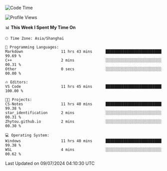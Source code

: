 <!--START_SECTION:waka-->
![Code Time](http://img.shields.io/badge/Code%20Time-1%2C831%20hrs%209%20mins-blue)

![Profile Views](http://img.shields.io/badge/Profile%20Views-7-blue)

📊 **This Week I Spent My Time On** 

```text
🕑︎ Time Zone: Asia/Shanghai

💬 Programming Languages: 
Markdown                 11 hrs 43 mins      █████████████████████████   99.69 % 
C++                      2 mins              ░░░░░░░░░░░░░░░░░░░░░░░░░   00.31 % 
Other                    0 secs              ░░░░░░░░░░░░░░░░░░░░░░░░░   00.00 % 

🔥 Editors: 
VS Code                  11 hrs 45 mins      █████████████████████████   100.00 % 

🐱‍💻 Projects: 
CS-Notes                 11 hrs 40 mins      █████████████████████████   99.38 % 
star_identification      2 mins              ░░░░░░░░░░░░░░░░░░░░░░░░░   00.31 % 
Zhytou.github.io         2 mins              ░░░░░░░░░░░░░░░░░░░░░░░░░   00.30 % 

💻 Operating System: 
Windows                  11 hrs 40 mins      █████████████████████████   99.38 % 
WSL                      4 mins              ░░░░░░░░░░░░░░░░░░░░░░░░░   00.62 % 
```


 Last Updated on 09/07/2024 04:10:30 UTC
<!--END_SECTION:waka-->